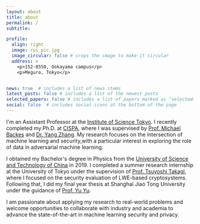 ```yaml
---
layout: about
title: about
permalink: /
subtitle: 

profile:
  align: right
  image: rui_pic.jpg
  image_circular: false # crops the image to make it circular
  address: >
    <p>152-8550, Ookayama campus</p>
    <p>Meguro, Tokyo</p>


news: true  # includes a list of news items
latest_posts: false # includes a list of the newest posts
selected_papers: false # includes a list of papers marked as "selected={true}"
social: false  # includes social icons at the bottom of the page
---
```


I'm an Assistant Professor at the [Institute of Science Tokyo](https://www.isct.ac.jp/en).
I recently completed my Ph.D. at [CISPA](https://cispa.de/en), where I was supervised by [Prof. Michael Backes](https://michaelbackes.eu/)  and [Dr. Yang Zhang](https://yangzhangalmo.github.io/). My research focuses on the intersection of machine learning and security,with a particular interest in exploring the role of data in adversarial machine learning.

I obtained my Bachelor's degree in Physics from the [University of Science and Technology of China](https://ustc.edu.cn/) in 2019. I completed a summer research internship at the University of Tokyo under the supervision of [Prof. Tsuyoshi Takagi](http://crypto.mist.i.u-tokyo.ac.jp/en/members/takagi.html), where I focused on the security evaluation of LWE-based cryptosystems. Following that, I did my final year thesis at Shanghai Jiao Tong University under the guidance of [Prof. Yu Yu](http://yuyu.hk/). 

I am passionate about applying my research to real-world problems and welcome opportunities to collaborate with industry and academia to advance the state-of-the-art in machine learning security and privacy.
